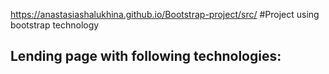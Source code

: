https://anastasiashalukhina.github.io/Bootstrap-project/src/
#Project using bootstrap technology
## Lending page with following technologies:
